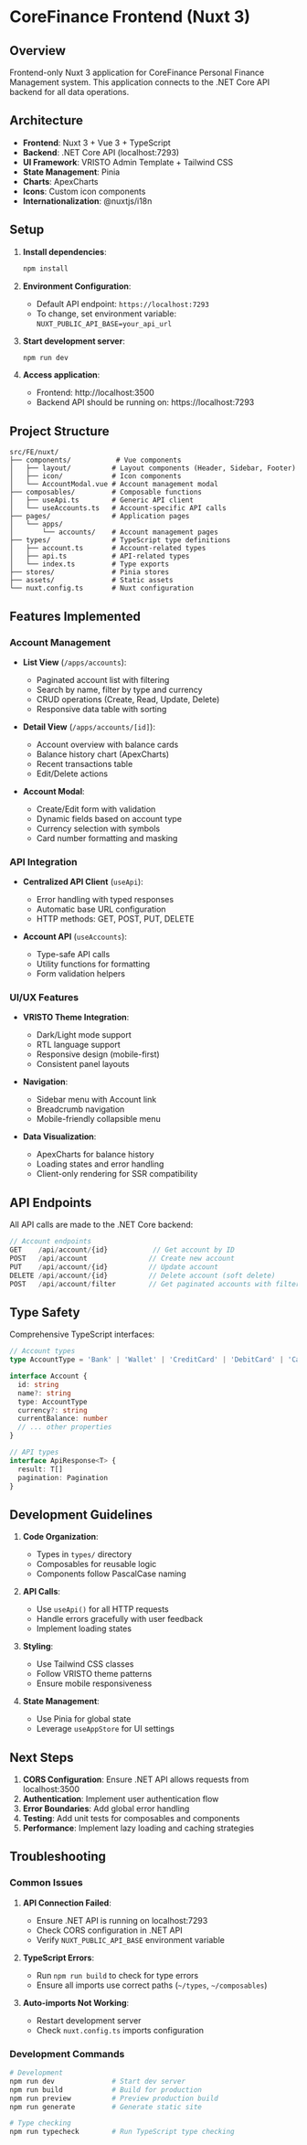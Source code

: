 # CoreFinance Frontend (Nuxt 3)

## Overview

Frontend-only Nuxt 3 application for CoreFinance Personal Finance Management system. This application connects to the .NET Core API backend for all data operations.

## Architecture

- **Frontend**: Nuxt 3 + Vue 3 + TypeScript
- **Backend**: .NET Core API (localhost:7293)
- **UI Framework**: VRISTO Admin Template + Tailwind CSS
- **State Management**: Pinia
- **Charts**: ApexCharts
- **Icons**: Custom icon components
- **Internationalization**: @nuxtjs/i18n

## Setup

1. **Install dependencies**:
   ```bash
   npm install
   ```

2. **Environment Configuration**:
   - Default API endpoint: `https://localhost:7293`
   - To change, set environment variable: `NUXT_PUBLIC_API_BASE=your_api_url`

3. **Start development server**:
   ```bash
   npm run dev
   ```

4. **Access application**:
   - Frontend: http://localhost:3500
   - Backend API should be running on: https://localhost:7293

## Project Structure

```
src/FE/nuxt/
├── components/           # Vue components
│   ├── layout/          # Layout components (Header, Sidebar, Footer)
│   ├── icon/            # Icon components
│   └── AccountModal.vue # Account management modal
├── composables/         # Composable functions
│   ├── useApi.ts        # Generic API client
│   └── useAccounts.ts   # Account-specific API calls
├── pages/               # Application pages
│   └── apps/
│       └── accounts/    # Account management pages
├── types/               # TypeScript type definitions
│   ├── account.ts       # Account-related types
│   ├── api.ts           # API-related types
│   └── index.ts         # Type exports
├── stores/              # Pinia stores
├── assets/              # Static assets
└── nuxt.config.ts       # Nuxt configuration
```

## Features Implemented

### Account Management
- **List View** (`/apps/accounts`):
  - Paginated account list with filtering
  - Search by name, filter by type and currency
  - CRUD operations (Create, Read, Update, Delete)
  - Responsive data table with sorting

- **Detail View** (`/apps/accounts/[id]`):
  - Account overview with balance cards
  - Balance history chart (ApexCharts)
  - Recent transactions table
  - Edit/Delete actions

- **Account Modal**:
  - Create/Edit form with validation
  - Dynamic fields based on account type
  - Currency selection with symbols
  - Card number formatting and masking

### API Integration
- **Centralized API Client** (`useApi`):
  - Error handling with typed responses
  - Automatic base URL configuration
  - HTTP methods: GET, POST, PUT, DELETE

- **Account API** (`useAccounts`):
  - Type-safe API calls
  - Utility functions for formatting
  - Form validation helpers

### UI/UX Features
- **VRISTO Theme Integration**:
  - Dark/Light mode support
  - RTL language support
  - Responsive design (mobile-first)
  - Consistent panel layouts

- **Navigation**:
  - Sidebar menu with Account link
  - Breadcrumb navigation
  - Mobile-friendly collapsible menu

- **Data Visualization**:
  - ApexCharts for balance history
  - Loading states and error handling
  - Client-only rendering for SSR compatibility

## API Endpoints

All API calls are made to the .NET Core backend:

```typescript
// Account endpoints
GET    /api/account/{id}           // Get account by ID
POST   /api/account               // Create new account
PUT    /api/account/{id}          // Update account
DELETE /api/account/{id}          // Delete account (soft delete)
POST   /api/account/filter        // Get paginated accounts with filters
```

## Type Safety

Comprehensive TypeScript interfaces:

```typescript
// Account types
type AccountType = 'Bank' | 'Wallet' | 'CreditCard' | 'DebitCard' | 'Cash'

interface Account {
  id: string
  name?: string
  type: AccountType
  currency?: string
  currentBalance: number
  // ... other properties
}

// API types
interface ApiResponse<T> {
  result: T[]
  pagination: Pagination
}
```

## Development Guidelines

1. **Code Organization**:
   - Types in `types/` directory
   - Composables for reusable logic
   - Components follow PascalCase naming

2. **API Calls**:
   - Use `useApi()` for all HTTP requests
   - Handle errors gracefully with user feedback
   - Implement loading states

3. **Styling**:
   - Use Tailwind CSS classes
   - Follow VRISTO theme patterns
   - Ensure mobile responsiveness

4. **State Management**:
   - Use Pinia for global state
   - Leverage `useAppStore` for UI settings

## Next Steps

1. **CORS Configuration**: Ensure .NET API allows requests from localhost:3500
2. **Authentication**: Implement user authentication flow
3. **Error Boundaries**: Add global error handling
4. **Testing**: Add unit tests for composables and components
5. **Performance**: Implement lazy loading and caching strategies

## Troubleshooting

### Common Issues

1. **API Connection Failed**:
   - Ensure .NET API is running on localhost:7293
   - Check CORS configuration in .NET API
   - Verify `NUXT_PUBLIC_API_BASE` environment variable

2. **TypeScript Errors**:
   - Run `npm run build` to check for type errors
   - Ensure all imports use correct paths (`~/types`, `~/composables`)

3. **Auto-imports Not Working**:
   - Restart development server
   - Check `nuxt.config.ts` imports configuration

### Development Commands

```bash
# Development
npm run dev              # Start dev server
npm run build            # Build for production
npm run preview          # Preview production build
npm run generate         # Generate static site

# Type checking
npm run typecheck        # Run TypeScript type checking
```
